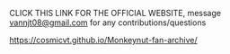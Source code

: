 CLICK THIS LINK FOR THE OFFICIAL WEBSITE, message vannjt08@gmail.com for any contributions/questions

https://cosmicvt.github.io/Monkeynut-fan-archive/
